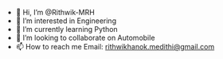 - 👋 Hi, I’m @Rithwik-MRH
- 👀 I’m interested in Engineering
- 🌱 I’m currently learning Python
- 💞️ I’m looking to collaborate on Automobile
- 📫 How to reach me Email: rithwikhanok.medithi@gmail.com
                        

<!---
Rithwik-MRH/Rithwik-MRH is a ✨ special ✨ repository because its `README.md` (this file) appears on your GitHub profile.
You can click the Preview link to take a look at your changes.
--->
